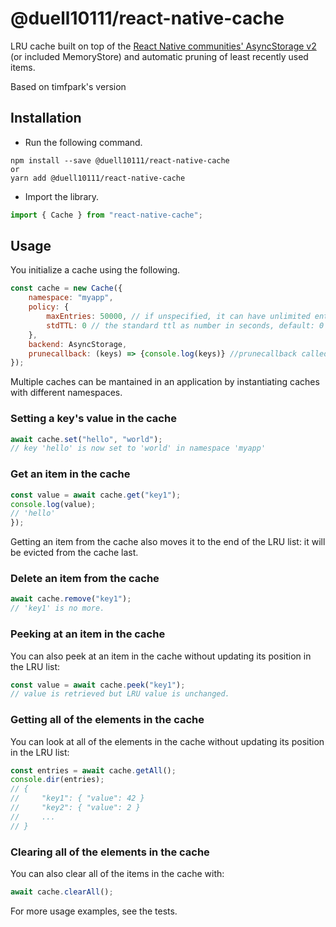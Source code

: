 # @duell10111/react-native-cache

LRU cache built on top of the [React Native communities' AsyncStorage v2](https://github.com/react-native-community/async-storage/tree/master) (or included MemoryStore) and automatic pruning of least recently used items.

Based on timfpark's version

## Installation

*   Run the following command.

```shell
npm install --save @duell10111/react-native-cache
or
yarn add @duell10111/react-native-cache
```

*   Import the library.

```javascript
import { Cache } from "react-native-cache";
```

## Usage

You initialize a cache using the following.

```javascript
const cache = new Cache({
    namespace: "myapp",
    policy: {
        maxEntries: 50000, // if unspecified, it can have unlimited entries
        stdTTL: 0 // the standard ttl as number in seconds, default: 0 (unlimited)
    },
    backend: AsyncStorage,
    prunecallback: (keys) => {console.log(keys)} //prunecallback called if a key gets removed
});
```

Multiple caches can be mantained in an application by instantiating caches with different namespaces.

### Setting a key's value in the cache

```javascript
await cache.set("hello", "world");
// key 'hello' is now set to 'world' in namespace 'myapp'
```

### Get an item in the cache

```javascript
const value = await cache.get("key1");
console.log(value);
// 'hello'
});
```

Getting an item from the cache also moves it to the end of the LRU list: it will be evicted from the cache last.

### Delete an item from the cache

```javascript
await cache.remove("key1");
// 'key1' is no more.
```

### Peeking at an item in the cache

You can also peek at an item in the cache without updating its position in the LRU list:

```javascript
const value = await cache.peek("key1");
// value is retrieved but LRU value is unchanged.
```

### Getting all of the elements in the cache

You can look at all of the elements in the cache without updating its position in the LRU list:

```javascript
const entries = await cache.getAll();
console.dir(entries);
// {
//     "key1": { "value": 42 }
//     "key2": { "value": 2 }
//     ...
// }
```

### Clearing all of the elements in the cache

You can also clear all of the items in the cache with:

```javascript
await cache.clearAll();
```

For more usage examples, see the tests.
